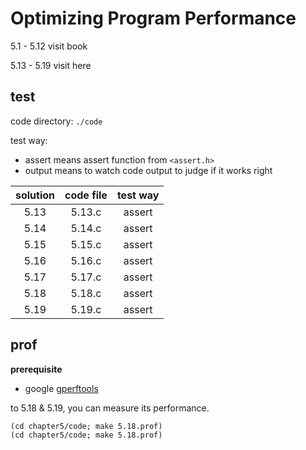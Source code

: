 # Optimizing Program Performance

5.1 - 5.12 visit book

5.13 - 5.19 visit here

## test

code directory: `./code`

test way:

- assert means assert function from `<assert.h>`
- output means to watch code output to judge if it works right

|solution|code file|test way|
|:------:|:-------:|:------:|
|5.13|5.13.c|assert|
|5.14|5.14.c|assert|
|5.15|5.15.c|assert|
|5.16|5.16.c|assert|
|5.17|5.17.c|assert|
|5.18|5.18.c|assert|
|5.19|5.19.c|assert|

## prof

**prerequisite**

- google [gperftools](https://github.com/gperftools/gperftools)

to 5.18 & 5.19, you can measure its performance.

    (cd chapter5/code; make 5.18.prof)
    (cd chapter5/code; make 5.18.prof)
